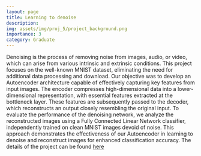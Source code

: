 ```yaml
---
layout: page
title: Learning to denoise
description: 
img: assets/img/proj_5/project_background.png
importance: 3
category: Graduate
---
```


Denoising is the process of removing noise from images, audio, or video, which can arise from various intrinsic and extrinsic conditions. This project focuses on the well-known MNIST dataset, eliminating the need for additional data processing and download. Our objective was to develop an Autoencoder architecture capable of effectively capturing key features from input images. The encoder compresses high-dimensional data into a lower-dimensional representation, with essential features extracted at the bottleneck layer. These features are subsequently passed to the decoder, which reconstructs an output closely resembling the original input. To evaluate the performance of the denoising network, we analyze the reconstructed images using a Fully Connected Linear Network classifier, independently trained on clean MNIST images devoid of noise. This approach demonstrates the effectiveness of our Autoencoder in learning to denoise and reconstruct images for enhanced classification accuracy. The details of the project can be found [here](https://sites.google.com/uw.edu/cse455finalpjtsdam/home)

<!-- <div class="row mt-3">
    <div class="col-sm mt-3 mt-md-0">
        {% include figure.liquid loading="eager" path="assets/img/proj_5/project_background.png" title="example image" class="img-fluid rounded z-depth-1" %}
    </div>
</div> -->
